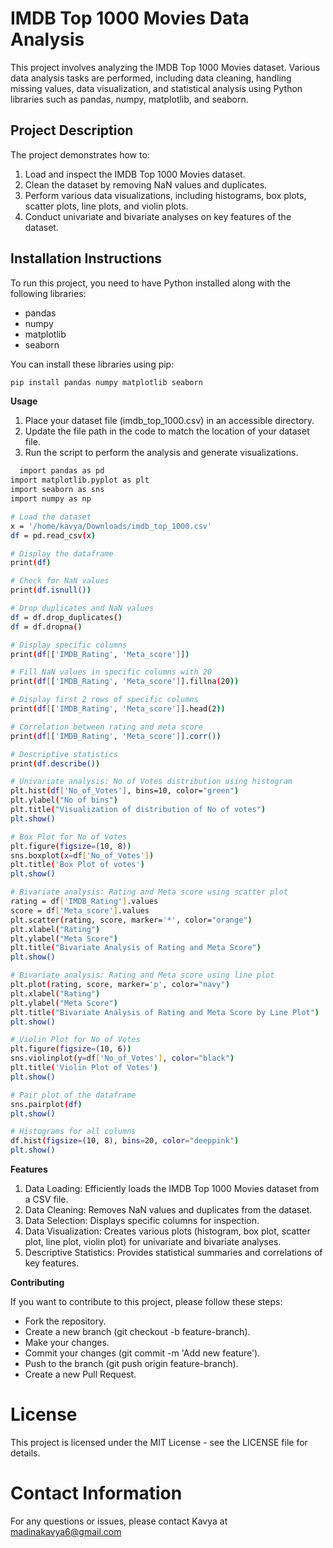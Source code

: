 # IMDB Top 1000 Movies Data Analysis

This project involves analyzing the IMDB Top 1000 Movies dataset. Various data analysis tasks are performed, including data cleaning, handling missing values, data visualization, and statistical analysis using Python libraries such as pandas, numpy, matplotlib, and seaborn.

## Project Description

The project demonstrates how to:
1. Load and inspect the IMDB Top 1000 Movies dataset.
2. Clean the dataset by removing NaN values and duplicates.
3. Perform various data visualizations, including histograms, box plots, scatter plots, line plots, and violin plots.
4. Conduct univariate and bivariate analyses on key features of the dataset.

## Installation Instructions

To run this project, you need to have Python installed along with the following libraries:
- pandas
- numpy
- matplotlib
- seaborn

You can install these libraries using pip:
```sh
pip install pandas numpy matplotlib seaborn
 ```
**Usage**
1) Place your dataset file (imdb_top_1000.csv) in an accessible directory.
2) Update the file path in the code to match the location of your dataset file.
3) Run the script to perform the analysis and generate visualizations.
 ```sh
   import pandas as pd
import matplotlib.pyplot as plt
import seaborn as sns
import numpy as np

# Load the dataset
x = '/home/kavya/Downloads/imdb_top_1000.csv'
df = pd.read_csv(x)

# Display the dataframe
print(df)

# Check for NaN values
print(df.isnull())

# Drop duplicates and NaN values
df = df.drop_duplicates()
df = df.dropna()

# Display specific columns
print(df[['IMDB_Rating', 'Meta_score']])

# Fill NaN values in specific columns with 20
print(df[['IMDB_Rating', 'Meta_score']].fillna(20))

# Display first 2 rows of specific columns
print(df[['IMDB_Rating', 'Meta_score']].head(2))

# Correlation between rating and meta score
print(df[['IMDB_Rating', 'Meta_score']].corr())

# Descriptive statistics
print(df.describe())

# Univariate analysis: No of Votes distribution using histogram
plt.hist(df['No_of_Votes'], bins=10, color="green")
plt.ylabel("No of bins")
plt.title("Visualization of distribution of No of votes")
plt.show()

# Box Plot for No of Votes
plt.figure(figsize=(10, 8))
sns.boxplot(x=df['No_of_Votes'])
plt.title('Box Plot of votes')
plt.show()

# Bivariate analysis: Rating and Meta score using scatter plot
rating = df['IMDB_Rating'].values
score = df['Meta_score'].values
plt.scatter(rating, score, marker='*', color="orange")
plt.xlabel("Rating")
plt.ylabel("Meta Score")
plt.title("Bivariate Analysis of Rating and Meta Score")
plt.show()

# Bivariate analysis: Rating and Meta score using line plot
plt.plot(rating, score, marker='p', color="navy")
plt.xlabel("Rating")
plt.ylabel("Meta Score")
plt.title("Bivariate Analysis of Rating and Meta Score by Line Plot")
plt.show()

# Violin Plot for No of Votes
plt.figure(figsize=(10, 6))
sns.violinplot(y=df['No_of_Votes'], color="black")
plt.title('Violin Plot of Votes')
plt.show()

# Pair plot of the dataframe
sns.pairplot(df)
plt.show()

# Histograms for all columns
df.hist(figsize=(10, 8), bins=20, color="deeppink")
plt.show()
```
**Features**
1) Data Loading: Efficiently loads the IMDB Top 1000 Movies dataset from a CSV file.
2) Data Cleaning: Removes NaN values and duplicates from the dataset.
3) Data Selection: Displays specific columns for inspection.
4) Data Visualization: Creates various plots (histogram, box plot, scatter plot, line plot, violin plot) for univariate and bivariate analyses.
5) Descriptive Statistics: Provides statistical summaries and correlations of key features.

**Contributing**

If you want to contribute to this project, please follow these steps:

* Fork the repository.
* Create a new branch (git checkout -b feature-branch).
* Make your changes.
* Commit your changes (git commit -m 'Add new feature').
* Push to the branch (git push origin feature-branch).
* Create a new Pull Request.

# License
This project is licensed under the MIT License - see the LICENSE file for details.
# Contact Information
For any questions or issues, please contact Kavya at madinakavya6@gmail.com


